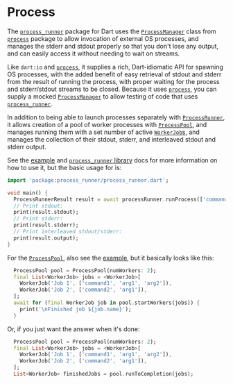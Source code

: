 # Process

The [`process_runner`] package for Dart uses the [`ProcessManager`] class from
[`process`] package to allow invocation of external OS processes, and manages
the stderr and stdout properly so that you don't lose any output, and can easily
access it without needing to wait on streams.

Like `dart:io` and [`process`], it supplies a rich, Dart-idiomatic API for
spawning OS processes, with the added benefit of easy retrieval of stdout and
stderr from the result of running the process, with proper waiting for the
process and stderr/stdout streams to be closed. Because it uses [`process`], you
can supply a mocked [`ProcessManager`] to allow testing of code that uses
[`process_runner`].

In addition to being able to launch processes separately with [`ProcessRunner`],
it allows creation of a pool of worker processes with [`ProcessPool`], and
manages running them with a set number of active [`WorkerJob`s], and manages the
collection of their stdout, stderr, and interleaved stdout and stderr output.

See the [example](example/main.dart) and [`process_runner` library] docs for
more information on how to use it, but the basic usage for  is:

```dart
import 'package:process_runner/process_runner.dart';

void main() {
  ProcessRunnerResult result = await processRunner.runProcess(['command', 'arg1', 'arg2']);
  // Print stdout:
  print(result.stdout);
  // Print stderr:
  print(result.stderr);
  // Print interleaved stdout/stderr:
  print(result.output);
}
```

For the [`ProcessPool`](lib/process_pool.dart), also see the [example](example),
but it basically looks like this:

```dart
  ProcessPool pool = ProcessPool(numWorkers: 2);
  final List<WorkerJob> jobs = <WorkerJob>[
    WorkerJob('Job 1', ['command1', 'arg1', 'arg2']),
    WorkerJob('Job 2', ['command2', 'arg1']),
  ];
  await for (final WorkerJob job in pool.startWorkers(jobs)) {
    print('\nFinished job ${job.name}');
  }
```

Or, if you just want the answer when it's done:

```dart
  ProcessPool pool = ProcessPool(numWorkers: 2);
  final List<WorkerJob> jobs = <WorkerJob>[
    WorkerJob('Job 1', ['command1', 'arg1', 'arg2']),
    WorkerJob('Job 2', ['command2', 'arg1']),
  ];
  List<WorkerJob> finishedJobs = pool.runToCompletion(jobs);
```


[`ProcessManager`]: https://github.com/google/process.dart/blob/master/lib/src/interface/process_manager.dart#L21
[`process`]: https://pub.dev/packages/process
[`process_runner`]: https://pub.dev/packages/process_runner
[`ProcessRunner`]: https://pub.dev/documentation/process_runner/latest/process_runner/ProcessRunner-class.html
[`ProcessPool`]: https://pub.dev/documentation/process_runner/latest/process_runner/ProcessPool-class.html
[`process_runner` library]: https://pub.dev/documentation/process_runner/latest/process_runner/process_runner-library.html
[`WorkerJob`s]: https://pub.dev/documentation/process_runner/latest/process_runner/WorkerJob-class.html
